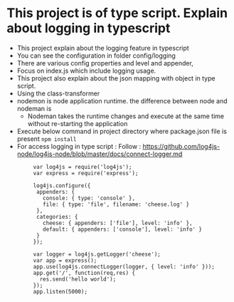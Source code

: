 # This project is of type script. Explain about logging in typescript
* This project explain about the logging feature in typescript
* You can see the configuration in folder config/logging 
* There are various config properties and level and appender,
* Focus on index.js which include logging usage. 
* This project also explain about the json mapping with object in type script.
* Using the class-transformer
* nodemon is node application runtime. the difference between node and nodeman is
     * Nodeman takes the runtime changes and execute at the same time without re-starting the application
* Execute below command in project directory where package.json file is present
       ``` npm install
       ```
* For access logging in type script : Follow : https://github.com/log4js-node/log4js-node/blob/master/docs/connect-logger.md
   ```
        var log4js = require('log4js');
        var express = require('express');
        
        log4js.configure({
         appenders: {
           console: { type: 'console' },
           file: { type: 'file', filename: 'cheese.log' }
         },
         categories: {
           cheese: { appenders: ['file'], level: 'info' },
           default: { appenders: ['console'], level: 'info' }
         }
        });
        
        var logger = log4js.getLogger('cheese');
        var app = express();
        app.use(log4js.connectLogger(logger, { level: 'info' }));
        app.get('/', function(req,res) {
          res.send('hello world');
        });
        app.listen(5000);
   ```
